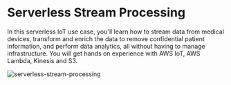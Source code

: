 # Serverless Stream Processing
In this serverless IoT use case, you'll learn how to stream data from medical devices, transform and enrich the data to remove confidential patient information, and perform data analytics, all without having to manage infrastructure. You will get hands on experience with AWS IoT, AWS Lambda, Kinesis and S3.

![serverless-stream-processing](https://user-images.githubusercontent.com/37228603/49202560-d7070300-f359-11e8-9038-ebd11414ab64.png)
